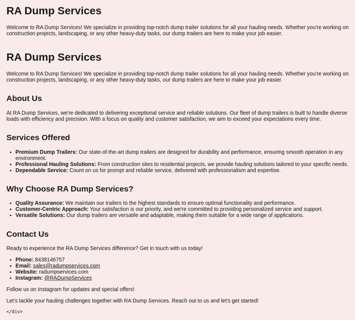 <head>
    <meta name="viewport" content="width=device-width, initial-scale=1.0">
    <style>
        body {
            background-color: #F9EBEA; /* Light Red */
            font-family: Arial, sans-serif;
            margin: 0;
            padding: 0;
            max-width: 100%;
            overflow-x: hidden;
        }
        .container {
            padding: 20px;
        }
    </style>
</head>
<body>
    <div class="container">
        <h1>RA Dump Services</h1>
        <p>Welcome to RA Dump Services! We specialize in providing top-notch dump trailer solutions for all your hauling needs. Whether you're working on construction projects, landscaping, or any other heavy-duty tasks, our dump trailers are here to make your job easier.</p>
        



<style>
    body {
        background-color: #F9EBEA; /* Light Red */
        font-family: Arial, sans-serif;
    }
</style>

# RA Dump Services

Welcome to RA Dump Services! We specialize in providing top-notch dump trailer solutions for all your hauling needs. Whether you're working on construction projects, landscaping, or any other heavy-duty tasks, our dump trailers are here to make your job easier.

## About Us

At RA Dump Services, we're dedicated to delivering exceptional service and reliable solutions. Our fleet of dump trailers is built to handle diverse loads with efficiency and precision. With a focus on quality and customer satisfaction, we aim to exceed your expectations every time.

## Services Offered

- **Premium Dump Trailers:** Our state-of-the-art dump trailers are designed for durability and performance, ensuring smooth operation in any environment.
- **Professional Hauling Solutions:** From construction sites to residential projects, we provide hauling solutions tailored to your specific needs.
- **Dependable Service:** Count on us for prompt and reliable service, delivered with professionalism and expertise.

## Why Choose RA Dump Services?

- **Quality Assurance:** We maintain our trailers to the highest standards to ensure optimal functionality and performance.
- **Customer-Centric Approach:** Your satisfaction is our priority, and we're committed to providing personalized service and support.
- **Versatile Solutions:** Our dump trailers are versatile and adaptable, making them suitable for a wide range of applications.

## Contact Us

Ready to experience the RA Dump Services difference? Get in touch with us today!

- **Phone:** 8438146757
- **Email:** sales@radumpservices.com
- **Website:** radumpservices.com
- **Instagram:** [@RADumpServices](https://www.instagram.com/RADumpServices/)

Follow us on Instagram for updates and special offers!

Let's tackle your hauling challenges together with RA Dump Services. Reach out to us and let's get started!



     
    </div>
</body>